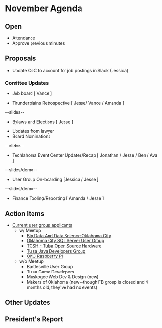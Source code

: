 # November Agenda

## Open
* Attendance
* Approve previous minutes

## Proposals
* Update CoC to account for job postings in Slack (Jessica)

### Comittee Updates

* Job board [ Vance ]

* Thunderplains Retrospective [ Jesse/ Vance / Amanda ]

--slides--
* Bylaws and Elections [ Jesse ]
 - Updates from lawyer
 - Board Nominations

--slides--
* Techlahoma Event Center Updates/Recap [ Jonathan / Jesse / Ben / Ava ]

--slides/demo--
* User Group On-boarding [Jessica / Jesse ]

--slides/demo--
* Finance Tooling/Reporting [ Amanda / Jesse ]

## Action Items
  * [Current user group applicants](https://github.com/techlahoma/user-groups/issues?q=is%3Aissue+is%3Aopen+label%3A%22User+Group+Application%22)
    * w/ Meetup
      * [Big Data And Data Science Oklahoma City](https://www.meetup.com/Big-Data-in-Oklahoma-City/)
      * [Oklahoma City SQL Server User Group](https://www.meetup.com/OKCSQL/)
      * [TOSH - Tulsa Open Source Hardware](https://www.meetup.com/Tulsa-Open-Source-Hardware-Meetup/)
      * [Tulsa Java Developers Group](https://www.meetup.com/Tulsa-Java-Developers-Group/)
      * [OKC Raspberry Pi](http://www.meetup.com/OKC-Raspberry-Pi-Meetup/)
    * w/o Meetup
      * Bartlesville User Group
      * Tulsa Game Developers
      * Muskogee Web Dev & Design (new)
      * Makers of Oklahoma (new--though FB group is closed and 4 months old, they've had no events)

## Other Updates


## President's Report 
